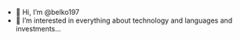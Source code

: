 - 👋 Hi, I’m @belko197
- 👀 I’m interested in everything about technology and languages and investments...

  

<!---
belko197/belko197 is a ✨ special ✨ repository because its `README.md` (this file) appears on your GitHub profile.
You can click the Preview link to take a look at your changes.
--->
